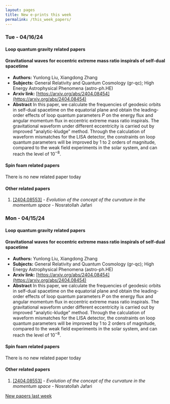 ```yaml
---
layout: pages
title: New e-prints this week
permalink: /this_week_papers/
---
```




### Tue - 04/16/24

#### Loop quantum gravity related papers

#### **Gravitational waves for eccentric extreme mass ratio inspirals of  self-dual spacetime**
 - **Authors:** Yunlong Liu, Xiangdong Zhang
 - **Subjects:** General Relativity and Quantum Cosmology (gr-qc); High Energy Astrophysical Phenomena (astro-ph.HE)
 - **Arxiv link:** [https://arxiv.org/abs/2404.08454](https://arxiv.org/abs/2404.08454)
 - **Abstract**
 In this paper, we calculate the frequencies of geodesic orbits in self-dual spacetime on the equatorial plane and obtain the leading-order effects of loop quantum parameters $P$ on the energy flux and angular momentum flux in eccentric extreme mass ratio inspirals. The gravitational waveform under different eccentricity is carried out by improved "analytic-kludge" method. Through the calculation of waveform mismatches for the LISA detector, the constraints on loop quantum parameters will be improved by 1 to 2 orders of magnitude, compared to the weak field experiments in the solar system, and can reach the level of $10^{-8}$. 

#### Spin foam related papers

There is no new related paper today 



#### Other related papers

1. [[2404.08553]](https://arxiv.org/abs/2404.08553) - *Evolution of the concept of the curvature in the momentum space* - Nosratollah Jafari



### Mon - 04/15/24

#### Loop quantum gravity related papers

#### **Gravitational waves for eccentric extreme mass ratio inspirals of  self-dual spacetime**
 - **Authors:** Yunlong Liu, Xiangdong Zhang
 - **Subjects:** General Relativity and Quantum Cosmology (gr-qc); High Energy Astrophysical Phenomena (astro-ph.HE)
 - **Arxiv link:** [https://arxiv.org/abs/2404.08454](https://arxiv.org/abs/2404.08454)
 - **Abstract**
 In this paper, we calculate the frequencies of geodesic orbits in self-dual spacetime on the equatorial plane and obtain the leading-order effects of loop quantum parameters $P$ on the energy flux and angular momentum flux in eccentric extreme mass ratio inspirals. The gravitational waveform under different eccentricity is carried out by improved "analytic-kludge" method. Through the calculation of waveform mismatches for the LISA detector, the constraints on loop quantum parameters will be improved by 1 to 2 orders of magnitude, compared to the weak field experiments in the solar system, and can reach the level of $10^{-8}$. 

#### Spin foam related papers

There is no new related paper today 



#### Other related papers

1. [[2404.08553]](https://arxiv.org/abs/2404.08553) - *Evolution of the concept of the curvature in the momentum space* - Nosratollah Jafari






[New papers last week]({{site.url}}/archived/weekly/pre-prints/2024/04/15/archived_weekly_papers.html)